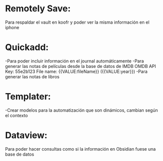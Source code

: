 # Remotely Save:
Para respaldar el vault en koofr y poder ver la misma información en el iphone

# Quickadd:
-Para poder incluir información en el journal automáticamente
-Para generar las notas de películas desde la base de datos de IMDB
 OMDB API Key: 55e2b123
 File name: {{VALUE:fileName}} ({{VALUE:year}})
-Para generar las notas de libros

# Templater:
-Crear modelos para la automatización que son dinámicos, cambian según el contexto

# Dataview:
Para poder hacer consultas como si la información en Obsidian fuese una base de datos
